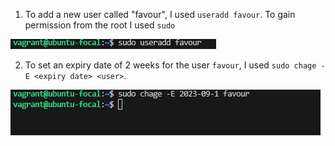 1. To add a new user called "favour", I used `useradd favour`. To gain permission from the root I used `sudo`

<img src="./Alt_images/useradd.jpg" alt="useradd favour">

2. To set an expiry date of 2 weeks for the user `favour`, I used `sudo chage -E <expiry date> <user>`. 

<img src="./Alt_images/expiry date.jpg" alt="sudo chage -E <expiry date> <user>">
